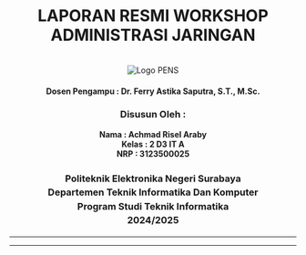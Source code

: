 <div align="center">
  <h1 style="text-align: center;font-weight: bold">LAPORAN RESMI WORKSHOP<br>ADMINISTRASI JARINGAN</h1>
</div>
<br />
<div align="center">
  <img src="https://upload.wikimedia.org/wikipedia/id/4/44/Logo_PENS.png" alt="Logo PENS">
  <h4 style="text-align: center;">Dosen Pengampu : Dr. Ferry Astika Saputra, S.T., M.Sc.</h4>
  <h3 style="text-align: center;">Disusun Oleh : </h3>
  <p style="text-align: center;">
    <strong>Nama : Achmad Risel Araby</strong><br>
    <strong>Kelas : 2 D3 IT A</strong><br>
    <strong>NRP : 3123500025</strong>
  </p>

<h3 style="text-align: center;line-height: 1.5">Politeknik Elektronika Negeri Surabaya<br>Departemen Teknik Informatika Dan Komputer<br>Program Studi Teknik Informatika<br>2024/2025</h3>
  <hr><hr>
</div>